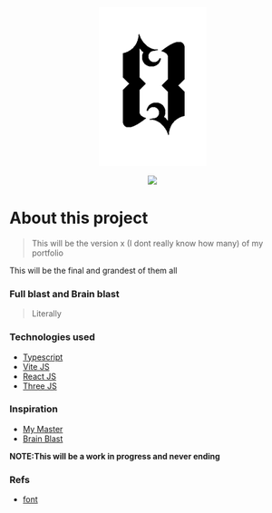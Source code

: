 <div align='center'>

![logo](./src/assets/logo/logoVer2.png)

<!-- ![blast](https://gfycat.com/aptsecretdragon) -->
<img src="https://gfycat.com/aptsecretdragon"/>

</div>

# About this project

> This will be the version x (I dont really know how many) of my portfolio

This will be the final and grandest of them all

### Full blast and Brain blast

> Literally

### Technologies used

- [Typescript](https://www.typescriptlang.org/)
- [Vite JS](https://vitejs.dev/)
- [React JS](https://reactjs.org/)
- [Three JS](https://threejs.org/)

### Inspiration

- [My Master](https://www.youtube.com/watch?v=dQw4w9WgXcQ)
- [Brain Blast](https://www.youtube.com/watch?v=k3q1UTRKow0)

**NOTE:This will be a work in progress and never ending**

### Refs

- [font](https://fonts.google.com/specimen/Work+Sans?query=work)

<!--
https://scadatlantaradio.org/wp-content/uploads/2019/02/consciousness-709143.jpg
https://sketchfab.com/3d-models/brain-segmentation-b5d7683964734fc08a7090e9b3473a90
https://sketchfab.com/3d-models/singularity-001-e392fc2d7d61449b9b20bfb997171b7b
https://sketchfab.com/3d-models/neuronal-cell-environment-11fc6dbcc1594e9a806601bb7480f315
https://www.niccologalletti.com/
https://sketchfab.com/3d-models/personal-computer-b943e06de72c4b2b9ac6b9d7ca813f8f
https://dennissnellenberg.com/
https://aboutluca.com/about/
-->
